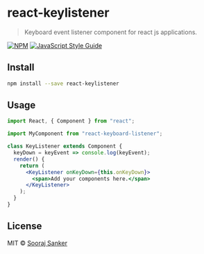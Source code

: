 # react-keylistener

> Keyboard event listener component for react js applications.

[![NPM](https://img.shields.io/npm/v/react-keylistener.svg)](https://www.npmjs.com/package/react-keylistener) [![JavaScript Style Guide](https://img.shields.io/badge/code_style-standard-brightgreen.svg)](https://standardjs.com)

## Install

```bash
npm install --save react-keylistener
```

## Usage

```jsx
import React, { Component } from "react";

import MyComponent from "react-keyboard-listener";

class KeyListener extends Component {
  keyDown = keyEvent => console.log(keyEvent);
  render() {
    return (
      <KeyListener onKeyDown={this.onKeyDown}>
        <span>Add your components here.</span>
      </KeyListener>
    );
  }
}
```

## License

MIT © [Sooraj Sanker](https://github.com/soorajshankar)

